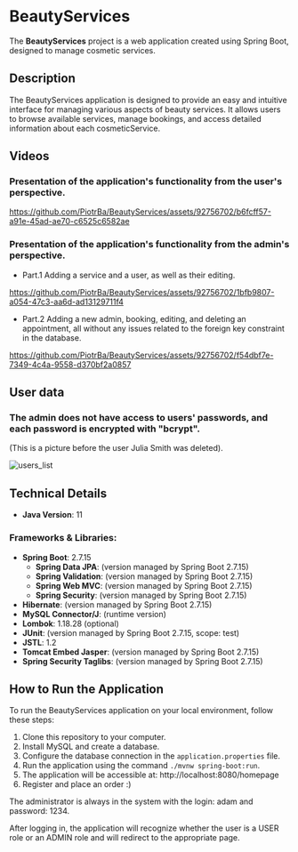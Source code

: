 # BeautyServices

The **BeautyServices** project is a web application created using Spring Boot, designed to manage cosmetic services.


## Description

The BeautyServices application is designed to provide an easy and intuitive interface for managing various aspects of beauty services. It allows users to browse available services, manage bookings, and access detailed information about each cosmeticService.


## Videos
### Presentation of the application's functionality from the user's perspective.

https://github.com/PiotrBa/BeautyServices/assets/92756702/b6fcff57-a91e-45ad-ae70-c6525c6582ae

### Presentation of the application's functionality from the admin's perspective.
- Part.1
Adding a service and a user, as well as their editing.

https://github.com/PiotrBa/BeautyServices/assets/92756702/1bfb9807-a054-47c3-aa6d-ad13129711f4

- Part.2
Adding a new admin, booking, editing, and deleting an appointment, all without any issues related to the foreign key constraint in the database.

https://github.com/PiotrBa/BeautyServices/assets/92756702/f54dbf7e-7349-4c4a-9558-d370bf2a0857


## User data
### The admin does not have access to users' passwords, and each password is encrypted with "bcrypt".
(This is a picture before the user Julia Smith was deleted).

![users_list](https://github.com/PiotrBa/BeautyServices/assets/92756702/0e47b162-ae3f-4d96-9af8-14aaff4dd622)


## Technical Details

- **Java Version**: 11

### Frameworks & Libraries:
- **Spring Boot**: 2.7.15
    - **Spring Data JPA**: (version managed by Spring Boot 2.7.15)
    - **Spring Validation**: (version managed by Spring Boot 2.7.15)
    - **Spring Web MVC**: (version managed by Spring Boot 2.7.15)
    - **Spring Security**: (version managed by Spring Boot 2.7.15)
- **Hibernate**: (version managed by Spring Boot 2.7.15)
- **MySQL Connector/J**: (runtime version)
- **Lombok**: 1.18.28 (optional)
- **JUnit**: (version managed by Spring Boot 2.7.15, scope: test)
- **JSTL**: 1.2
- **Tomcat Embed Jasper**: (version managed by Spring Boot 2.7.15)
- **Spring Security Taglibs**: (version managed by Spring Boot 2.7.15)


## How to Run the Application

To run the BeautyServices application on your local environment, follow these steps:

1. Clone this repository to your computer.
2. Install MySQL and create a database.
3. Configure the database connection in the `application.properties` file.
4. Run the application using the command `./mvnw spring-boot:run`.
5. The application will be accessible at: http://localhost:8080/homepage
6. Register and place an order :)

The administrator is always in the system with the login: adam and password: 1234.

After logging in, the application will recognize whether the user is a USER role or an ADMIN role and will redirect to the appropriate page.
